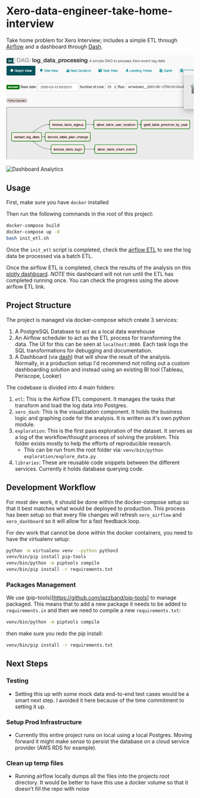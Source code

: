 # Xero-data-engineer-take-home-interview
Take home problem for Xero Interview; includes a simple ETL through [Airflow](https://airflow.apache.org/) and a dashboard through [Dash](https://plotly.com/dash/).

![Airflow ETL](/assets/airflow_etl.png)

![Dashboard Analytics](/assets/dash_analytics.gif)


## Usage

First, make sure you have `docker` installed 

Then run the following commands in the root of this project:
```bash
docker-compose build
docker-compose up -d
bash init_etl.sh
```

Once the `init_etl` script is completed, check the [airflow ETL](http://localhost:8080/admin/airflow/graph?dag_id=log_data_processing&execution_date=) to see the log data be processed via a batch ETL.

Once the airflow ETL is completed, check the results of the analysis on this [plotly dashboard](http://localhost:8050/). *NOTE* this dashboard will not run until the ETL has completed running once. You can check the progress using the above airflow ETL link.


## Project Structure

The project is managed via docker-compose which create 3 services:
1. A PostgreSQL Database to act as a local data warehouse
2. An Airflow scheduler to act as the ETL process for transforming the data. The UI for this can be seen at `localhost:8080`. Each task logs the SQL transformations for debugging and documentation.
3. A Dashboard (via [dash](https://plotly.com/dash/)) that will show the result of the analysis. Normally, in a production setup I'd recommend *not* rolling out a custom dashboarding solution and instead using an existing BI tool (Tableau, Periscope, Looker)

The codebase is divided into 4 main folders:
1. `etl`: This is the Airflow ETL component. It manages the tasks that transform and load the log data into Postgres.
2. `xero_dash`: This is the visualization component. It holds the business logic and graphing code for the analysis. It is written as it's own python module.
3. `exploration`: This is the first pass exploration of the dataset. It serves as a log of the workflow/thought process of solving the problem. This folder exists mostly to help the efforts of reproducible research.
    * This can be run from the root folder via: `venv/bin/python exploration/explore_data.py`
4. `libraries`: These are reusable code snippets between the different services. Currently it holds database querying code.


## Development Workflow
For most dev work, it should be done within the docker-compose setup so that it best matches what would be deployed to production. This process has been setup so that every file changes will refresh `xero_airflow` and `xero_dashboard` so it will allow for a fast feedback loop.


For dev work that cannot be done within the docker containers, you need to have the virtualenv setup:

```bash
python -m virtualenv venv --python python3
venv/bin/pip install pip-tools
venv/bin/python -m piptools compile
venv/bin/pip install -r requirements.txt
```

### Packages Management

We use (pip-tools)[https://github.com/jazzband/pip-tools] to manage packaged. This means that to add a new package it needs to be added to `requirements.in` and then we need to compile a new `requirements.txt`:
```bash
venv/bin/python -m piptools compile
```

then make sure you redo the pip install:
```bash
venv/bin/pip install -r requirements.txt
```

## Next Steps

### Testing
* Setting this up with some mock data end-to-end test cases would be a smart next step. I avoided it here because of the time commitment to setting it up.

### Setup Prod Infrastructure
* Currently this entire project runs on local using a local Postgres. Moving forward it might make sense to persist the database on a cloud service provider (AWS RDS for example).

### Clean up temp files
* Running airflow locally dumps all the files into the projects root directory. It would be better to have this use a docker volume so that it doesn't fill the repo with noise
